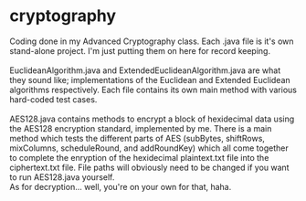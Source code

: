 # cryptography
Coding done in my Advanced Cryptography class. Each .java file is it's own stand-alone project. I'm just putting them on here for record keeping.<br><br>
EuclideanAlgorithm.java and ExtendedEuclideanAlgorithm.java are what they sound like; implementations of the Euclidean and Extended Euclidean algorithms respectively. Each file contains its own main method with various hard-coded test cases.<br><br>
AES128.java contains methods to encrypt a block of hexidecimal data using the AES128 encryption standard, implemented by me. There is a main method which tests the different parts of AES (subBytes, shiftRows, mixColumns, scheduleRound, and addRoundKey) which all come together to complete the enryption of the hexidecimal plaintext.txt file into the ciphertext.txt file. File paths will obviously need to be changed if you want to run AES128.java yourself.<br>
As for decryption... well, you're on your own for that, haha.
